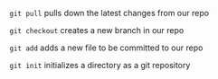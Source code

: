```git pull```
pulls down the latest changes from our repo

```git checkout```
creates a new branch in our repo

```git add```
adds a new file to be committed to our repo

```git init```
initializes a directory as a git repository
